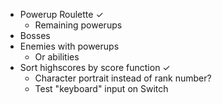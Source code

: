 - Powerup Roulette ✓
    - Remaining powerups
- Bosses
- Enemies with powerups
    - Or abilities
- Sort highscores by score function ✓
    - Character portrait instead of rank number?
    - Test "keyboard" input on Switch